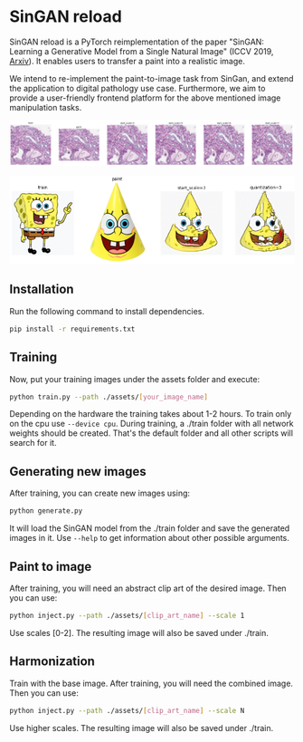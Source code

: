 # SinGAN reload

SinGAN reload is a PyTorch reimplementation of the paper "SinGAN: Learning a Generative Model from a Single Natural Image" (ICCV 2019, [Arxiv](https://arxiv.org/pdf/1905.01164.pdf)). It enables users to transfer a paint into a realistic image.

We intend to re-implement the paint-to-image task from SinGan, and extend the application to digital pathology use case. Furthermore, we aim to provide a user-friendly frontend platform for the above mentioned image manipulation tasks.

![img.png](assets/slice.png)

![img.png](assets/spongebob.png)


## Installation

Run the following command to install dependencies.
```bash
pip install -r requirements.txt
```

## Training

Now, put your training images under the assets folder and execute:
```bash
python train.py --path ./assets/[your_image_name]
```

Depending on the hardware the training takes about 1-2 hours. To train only on the cpu use `--device cpu`.
During training, a ./train folder with all network weights should be created. That's the default folder
and all other scripts will search for it.

## Generating new images

After training, you can create new images using:
```bash
python generate.py
```

It will load the SinGAN model from the ./train folder and save the generated images in it.
Use `--help` to get information about other possible arguments.

## Paint to image

After training, you will need an abstract clip art of the desired image. Then you can use:
```bash
python inject.py --path ./assets/[clip_art_name] --scale 1
```

Use scales [0-2]. The resulting image will also be saved under ./train.

## Harmonization

Train with the base image. After training, you will need the combined image. Then you can use:
```bash
python inject.py --path ./assets/[clip_art_name] --scale N
```

Use higher scales. The resulting image will also be saved under ./train.